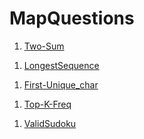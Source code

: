 # MapQuestions
<ol><li><a href="https://leetcode.com/problems/two-sum/submissions/1595525059">Two-Sum</a></li></ol>
<ol><li><a href="https://leetcode.com/problems/longest-consecutive-sequence/submissions/1595526325">LongestSequence</a></li></ol>
<ol><li><a href="https://leetcode.com/problems/first-unique-character-in-a-string/submissions/1595528009">First-Unique_char</a></li></ol>
<ol><li><a href="https://leetcode.com/problems/top-k-frequent-elements/submissions/1595520228">Top-K-Freq</a></li></ol>
<ol><li><a href="https://leetcode.com/problems/valid-sudoku/submissions/1595521432">ValidSudoku</a></li></ol>
